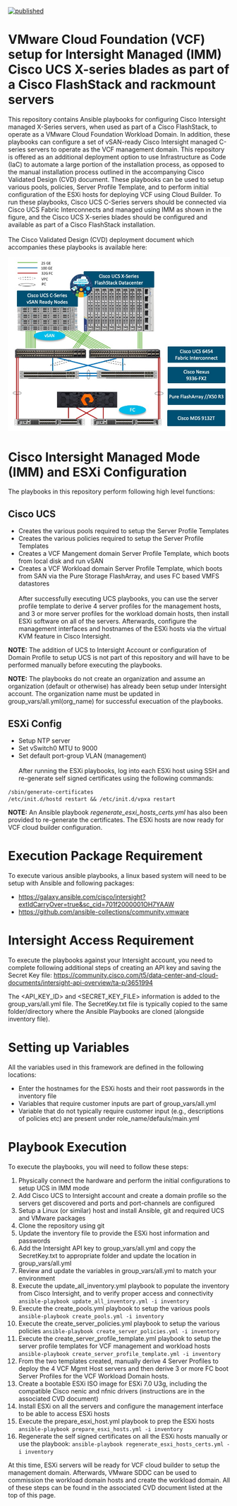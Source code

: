 [![published](https://static.production.devnetcloud.com/codeexchange/assets/images/devnet-published.svg)](https://developer.cisco.com/codeexchange/github/repo/ucs-compute-solutions/IMM-VCF-MgmtDomain)
# VMware Cloud Foundation (VCF) setup for Intersight Managed (IMM) Cisco UCS X-series blades as part of a Cisco FlashStack and rackmount servers
This repository contains Ansible playbooks for configuring Cisco Intersight managed X-Series servers, when used as part of a Cisco FlashStack, to operate as a VMware Cloud Foundation Workload Domain. In addition, these playbooks can configure a set of vSAN-ready Cisco Intersight managed C-series servers to operate as the VCF management domain. This repository is offered as an additional deployment option to use Infrastructure as Code (IaC) to automate a large portion of the installation process, as opposed to the manual installation process outlined in the accompanying Cisco Validated Design (CVD) document. These playbooks can be used to setup various pools, policies, Server Profile Template, and to perform initial configuration of the ESXi hosts for deploying VCF using Cloud Builder. To run these playbooks, Cisco UCS C-Series servers should be connected via Cisco UCS Fabric Interconnects and managed using IMM as shown in the figure, and the Cisco UCS X-series blades should be configured and available as part of a Cisco FlashStack installation.
<br><br>The Cisco Validated Design (CVD) deployment document which accompanies these playbooks is available here:

<img src="https://github.com/ucs-compute-solutions/CVD-FlashStack-IMM-VCF/blob/main/images/Overview.jpg">

# Cisco Intersight Managed Mode (IMM) and ESXi Configuration
The playbooks in this repository perform following high level functions:
## Cisco UCS
- Creates the various pools required to setup the Server Profile Templates
- Creates the various policies required to setup the Server Profile Templates
- Creates a VCF Mangement domain Server Profile Template, which boots from local disk and run vSAN
- Creates a VCF Workload domain Server Profile Template, which boots from SAN via the Pure Storage FlashArray, and uses FC based VMFS datastores
<br><br>After successfully executing UCS playbooks, you can use the server profile template to derive 4 server profiles for the management hosts, and 3 or more server profiles for the workload domain hosts, then install ESXi software on all of the servers. Afterwards, configure the management interfaces and hostnames of the ESXi hosts via the virtual KVM feature in Cisco Intersight.

__NOTE:__ The addition of UCS to Intersight Account or configuration of Domain Profile to setup UCS is not part of this repository and will have to be performed manually before executing the playbooks.

__NOTE:__ The playbooks do not create an organization and assume an organization (default or otherwise) has already been setup under Intersight account. The organization name must be updated in group_vars/all.yml(org_name) for successful execuation of the playbooks.
## ESXi Config
- Setup NTP server
- Set vSwitch0 MTU to 9000
- Set default port-group VLAN (management)
<br><br>After running the ESXi playbooks, log into each ESXi host using SSH and re-generate self signed certificates using the following commands:
```
/sbin/generate-certificates
/etc/init.d/hostd restart && /etc/init.d/vpxa restart
```
__NOTE:__ An Ansible playbook _regenerate_esxi_hosts_certs.yml_ has also been provided to re-generate the certificates. 
The ESXi hosts are now ready for VCF cloud builder configuration. 

# Execution Package Requirement
To execute various ansible playbooks, a linux based system will need to be setup with Ansible and following packages:
- https://galaxy.ansible.com/cisco/intersight?extIdCarryOver=true&sc_cid=701f2000001OH7YAAW
- https://github.com/ansible-collections/community.vmware 

# Intersight Access Requirement
To execute the playbooks against your Intersight account, you need to complete following additional steps of creating an API key and saving the Secret Key file: https://community.cisco.com/t5/data-center-and-cloud-documents/intersight-api-overview/ta-p/3651994

The <API_KEY_ID> and <SECRET_KEY_FILE> information is added to the group_vars/all.yml file. The SecretKey.txt file is typically copied to the same folder/directory where the Ansible Playbooks are cloned (alongside inventory file).

# Setting up Variables
All the variables used in this framework are defined in the following locations:
- Enter the hostnames for the ESXi hosts and their root passwords in the inventory file
- Variables that require customer inputs are part of group_vars/all.yml
- Variable that do not typically require customer input (e.g., descriptions of policies etc) are present under role_name/defauls/main.yml

# Playbook Execution
To execute the playbooks, you will need to follow these steps:
1. Physically connect the hardware and perform the initial configurations to setup UCS in IMM mode
2. Add Cisco UCS to Intersight account and create a domain profile so the servers get discovered and ports and port-channels are configured
3. Setup a Linux (or similar) host and install Ansible, git and required UCS and VMware packages
4. Clone the repository using git
5. Update the inventory file to provide the ESXi host information and passwords 
6. Add the Intersight API key to group_vars/all.yml and copy the SecretKey.txt to appropriate folder and update the location in group_vars/all.yml
7. Review and update the variables in group_vars/all.yml to match your environment
8. Execute the update_all_inventory.yml playbook to populate the inventory from Cisco Intersight, and to verify proper access and connectivity `ansible-playbook update_all_inventory.yml -i inventory`
9. Execute the create_pools.yml playbook to setup the various pools `ansible-playbook create_pools.yml -i inventory`
10. Execute the create_server_policies.yml playbook to setup the various policies `ansible-playbook create_server_policies.yml -i inventory`
11. Execute the create_server_profile_template.yml playbook to setup the server profile templates for VCF management and workload hosts `ansible-playbook create_server_profile_template.yml -i inventory`
12. From the two templates created, manually derive 4 Server Profiles to deploy the 4 VCF Mgmt Host servers and then derive 3 or more FC boot Server Profiles for the VCF Workload Domain hosts.
13. Create a bootable ESXi ISO image for ESXi 7.0 U3g, including the compatible Cisco nenic and nfnic drivers (instructions are in the associated CVD document)
14. Install ESXi on all the servers and configure the management interface to be able to access ESXi hosts
15. Execute the prepare_esxi_host.yml playbook to prep the ESXi hosts `ansible-playbook prepare_esxi_hosts.yml -i inventory`
16. Regenerate the self signed certificates on all the ESXi hosts manually or use the playbook: `ansible-playbook regenerate_esxi_hosts_certs.yml -i inventory`

At this time, ESXi servers will be ready for VCF cloud builder to setup the management domain. Afterwards, VMware SDDC can be used to commission the workload domain hosts and create the workload domain. All of these steps can be found in the associated CVD document listed at the top of this page.
